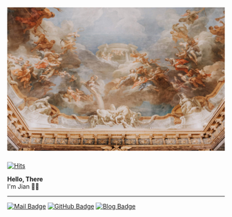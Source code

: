 # ![HEAD IMAGE](/IMAGE/PalaceOfVersailles.jpg "베르사유궁전")

<!-- VISITOR COUNTER -->
[![Hits](https://hits.sh/github.com/NOSTALJIAN/hits.svg?view=today-total&style=flat-square&color=a0a0a0&labelColor=f68888)](https://hits.sh/github.com/NOSTALJIAN/hits/)

__Hello, There__ <br>
I'm Jian 👋🏻

---
<!-- BADGE START -->
[![Mail Badge](https://img.shields.io/badge/NOSTALL.JIAN@GMAIL.COM-EA4335?style=flat-square&logo=Gmail&logoColor=white)](mailto:nostall.jian@gmail.com)
[![GitHub Badge](https://img.shields.io/badge/JIAN's&nbsp;GITHUB-181717?style=flat-square&logo=GitHub&logoColor=white)](https://github.com/NOSTALJIAN)
[![Blog Badge](https://img.shields.io/badge/JIAN's&nbsp;BLOG-81C5BD?style=flat-square&logo=GitHubSponsors&logoColor=white)](https://nostal-jian.tistory.com)

<!-- END -->